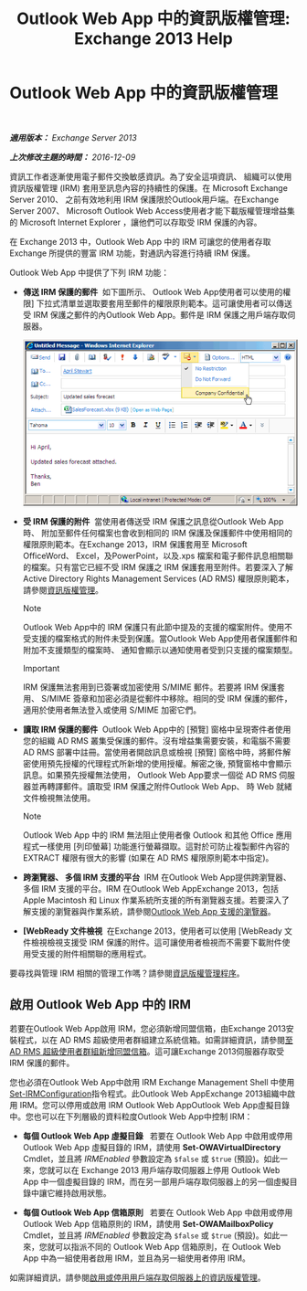 ﻿---
title: 'Outlook Web App 中的資訊版權管理: Exchange 2013 Help'
TOCTitle: Outlook Web App 中的資訊版權管理
ms:assetid: 60a49dab-17ac-4d2c-9b41-7d87250d6c00
ms:mtpsurl: https://technet.microsoft.com/zh-tw/library/Dd876891(v=EXCHG.150)
ms:contentKeyID: 50473323
ms.date: 05/21/2018
mtps_version: v=EXCHG.150
ms.translationtype: MT
---

# Outlook Web App 中的資訊版權管理

 

_**適用版本：** Exchange Server 2013_

_**上次修改主題的時間：** 2016-12-09_

資訊工作者逐漸使用電子郵件交換敏感資訊。為了安全這項資訊、 組織可以使用資訊版權管理 (IRM) 套用至訊息內容的持續性的保護。在 Microsoft Exchange Server 2010、 之前有效地利用 IRM 保護限於Outlook用戶端。在Exchange Server 2007、 Microsoft Outlook Web Access使用者才能下載版權管理增益集的 Microsoft Internet Explorer ，讓他們可以存取受 IRM 保護的內容。

在 Exchange 2013 中，Outlook Web App 中的 IRM 可讓您的使用者存取 Exchange 所提供的豐富 IRM 功能，對通訊內容進行持續 IRM 保護。

Outlook Web App 中提供了下列 IRM 功能：

  - **傳送 IRM 保護的郵件**  如下圖所示、 Outlook Web App使用者可以使用的權限\] 下拉式清單並選取要套用至郵件的權限原則範本。這可讓使用者可以傳送受 IRM 保護之郵件的內Outlook Web App。郵件是 IRM 保護之用戶端存取伺服器。
    
    ![從 OWA 傳送受 IRM 保護的郵件](images/Dd876891.fa8cabb5-c049-46dc-8b29-9d9957dbfd3e(EXCHG.150).gif "從 OWA 傳送受 IRM 保護的郵件")  

  - **受 IRM 保護的附件**  當使用者傳送受 IRM 保護之訊息從Outlook Web App時、 附加至郵件任何檔案也會收到相同的 IRM 保護及保護郵件中使用相同的權限原則範本。在Exchange 2013，IRM 保護套用至 Microsoft OfficeWord、 Excel，及PowerPoint，以及.xps 檔案和電子郵件訊息相關聯的檔案。只有當它已經不受 IRM 保護之 IRM 保護套用至附件。若要深入了解Active Directory Rights Management Services (AD RMS) 權限原則範本，請參閱[資訊版權管理](information-rights-management-exchange-2013-help.md)。
    
    > [!NOTE]  
    > Outlook Web App中的 IRM 保護只有此節中提及的支援的檔案附件。使用不受支援的檔案格式的附件未受到保護。當Outlook Web App使用者保護郵件和附加不支援類型的檔案時、 通知會顯示以通知使用者受到只支援的檔案類型。
    
    > [!IMPORTANT]  
    > IRM 保護無法套用到已簽署或加密使用 S/MIME 郵件。若要將 IRM 保護套用、 S/MIME 簽章和加密必須是從郵件中移除。相同的受 IRM 保護的郵件，適用於使用者無法登入或使用 S/MIME 加密它們。


  - **讀取 IRM 保護的郵件**  Outlook Web App中的 \[預覽\] 窗格中呈現寄件者使用您的組織 AD RMS 叢集受保護的郵件。沒有增益集需要安裝，和電腦不需要 AD RMS 部署中註冊。當使用者開啟訊息或檢視 \[預覽\] 窗格中時，將郵件解密使用預先授權的代理程式所新增的使用授權。解密之後, 預覽窗格中會顯示訊息。如果預先授權無法使用， Outlook Web App要求一個從 AD RMS 伺服器並再轉譯郵件。讀取受 IRM 保護之附件Outlook Web App、 時 Web 就緒文件檢視無法使用。
    
    > [!NOTE]  
    > Outlook Web App 中的 IRM 無法阻止使用者像 Outlook 和其他 Office 應用程式一樣使用 [列印螢幕] 功能進行螢幕擷取。這對於可防止複製郵件內容的 EXTRACT 權限有很大的影響 (如果在 AD RMS 權限原則範本中指定)。


  - **跨瀏覽器、 多個 IRM 支援的平台**  IRM 在Outlook Web App提供跨瀏覽器、 多個 IRM 支援的平台。IRM 在Outlook Web AppExchange 2013，包括 Apple Macintosh 和 Linux 作業系統所支援的所有瀏覽器支援。若要深入了解支援的瀏覽器與作業系統，請參閱[Outlook Web App 支援的瀏覽器](https://go.microsoft.com/fwlink/p/?linkid=129362)。

  - **\[WebReady 文件檢視**  在Exchange 2013，使用者可以使用 \[WebReady 文件檢視檢視支援受 IRM 保護的附件。這可讓使用者檢視而不需要下載附件使用受支援的附件相關聯的應用程式。

要尋找與管理 IRM 相關的管理工作嗎？請參閱[資訊版權管理程序](information-rights-management-procedures-exchange-2013-help.md)。

## 啟用 Outlook Web App 中的 IRM

若要在Outlook Web App啟用 IRM，您必須新增同盟信箱，由Exchange 2013安裝程式，以在 AD RMS 超級使用者群組建立系統信箱。如需詳細資訊，請參閱[至 AD RMS 超級使用者群組新增同盟信箱](add-the-federation-mailbox-to-the-ad-rms-super-users-group-exchange-2013-help.md)。這可讓Exchange 2013伺服器存取受 IRM 保護的郵件。

您也必須在Outlook Web App中啟用 IRM Exchange Management Shell 中使用[Set-IRMConfiguration](https://technet.microsoft.com/zh-tw/library/dd979792\(v=exchg.150\))指令程式。此Outlook Web AppExchange 2013組織中啟用 IRM。您可以停用或啟用 IRM Outlook Web AppOutlook Web App虛擬目錄中。您也可以在下列層級的資料粒度Outlook Web App中控制 IRM：

  - **每個 Outlook Web App 虛擬目錄**   若要在 Outlook Web App 中啟用或停用 Outlook Web App 虛擬目錄的 IRM，請使用 **Set-OWAVirtualDirectory** Cmdlet，並且將 *IRMEnabled* 參數設定為 `$false` 或 `$true` (預設)。如此一來，您就可以在 Exchange 2013 用戶端存取伺服器上停用 Outlook Web App 中一個虛擬目錄的 IRM，而在另一部用戶端存取伺服器上的另一個虛擬目錄中讓它維持啟用狀態。

  - **每個 Outlook Web App 信箱原則**   若要在 Outlook Web App 中啟用或停用 Outlook Web App 信箱原則的 IRM，請使用 **Set-OWAMailboxPolicy** Cmdlet，並且將 *IRMEnabled* 參數設定為 `$false` 或 `$true` (預設)。如此一來，您就可以指派不同的 Outlook Web App 信箱原則，在 Outlook Web App 中為一組使用者啟用 IRM，並且為另一組使用者停用 IRM。

如需詳細資訊，請參閱[啟用或停用用戶端存取伺服器上的資訊版權管理](enable-or-disable-information-rights-management-on-client-access-servers-exchange-2013-help.md)。


